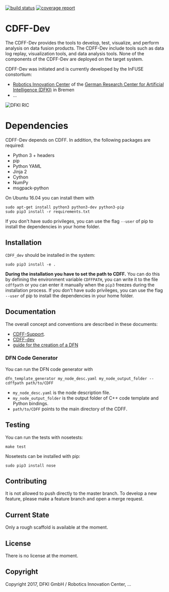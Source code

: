 [![build status](
https://gitlab.spaceapplications.com/InFuse/CDFF_dev/badges/master/build.svg)](
https://gitlab.spaceapplications.com/InFuse/CDFF_dev)
[![coverage report](
https://gitlab.spaceapplications.com/InFuse/CDFF_dev/badges/master/coverage.svg)](
https://gitlab.spaceapplications.com/InFuse/CDFF_dev)

# CDFF-Dev

The CDFF-Dev provides the tools to develop, test, visualize, and perform
analysis on data fusion products. The CDFF-Dev include tools such as data
log replay, visualization tools, and data analysis tools. None of the
components of the CDFF-Dev are deployed on the target system.

CDFF-Dev was initiated and is currently developed by the InFUSE constortium:
* [Robotics Innovation Center](http://robotik.dfki-bremen.de/en/startpage.html)
  of the [German Research Center for Artificial Intelligence (DFKI)](http://www.dfki.de)
  in Bremen
* ...

![DFKI RIC](https://www.dfki.de/web/presse/bildmaterial/dfki-logo-e-schrift.jpg)

# Dependencies

CDFF-Dev depends on CDFF. In addition, the following packages are required:

* Python 3 + headers
* pip
* Python YAML
* Jinja 2
* Cython
* NumPy
* msgpack-python

On Ubuntu 16.04 you can install them with

    sudo apt-get install python3 python3-dev python3-pip
    sudo pip3 install -r requirements.txt

If you don't have sudo privileges, you can use the flag `--user` of pip
to install the dependencies in your home folder.

## Installation

`CDFF_dev` should be installed in the system:

    sudo pip3 install -e .

**During the installation you have to set the path to CDFF.** You can
do this by defining the environment variable `CDFFPATH`, you can write
it to the file `cdffpath` or you can enter it manually when the `pip3`
freezes during the installation process.
If you don't have sudo privileges, you can use the flag `--user` of pip
to install the dependencies in your home folder. 

## Documentation

The overall concept and conventions are described in these documents:

* [CDFF-Support](https://docs.google.com/document/d/1BzKnNrRw6yIFllrITiEGZXD8awtsmvNslqRuB4j29mw/edit#heading=h.lsr1bgv0ntf5).
* [CDFF-dev](https://docs.google.com/document/d/1yz_w7Eut6Rtg0d4I6R4mze2G8Oip4agyqrTDlKVgC6g/edit#heading=h.1xul7efma9uy)
* [guide for the creation of a DFN](https://docs.google.com/document/d/1hFTRKgJNN3n_brT3aajMA03AR_jQ2eCo-ZM33ggY5cE/edit?disco=AAAABnQb9DE&ts=5a841a86)

### DFN Code Generator

You can run the DFN code generator with

    dfn_template_generator my_node_desc.yaml my_node_output_folder --cdffpath path/to/CDFF

* `my_node_desc.yaml` is the node description file.
* `my_node_output_folder` is the output folder of C++ code template and
  Python bindings.
* `path/to/CDFF` points to the main directory of the CDFF.

## Testing

You can run the tests with nosetests:

    make test

Nosetests can be installed with pip:

    sudo pip3 install nose

## Contributing

It is not allowed to push directly to the master branch. To develop a new
feature, please make a feature branch and open a merge request.

## Current State

Only a rough scaffold is available at the moment.

## License

There is no license at the moment.

## Copyright

Copyright 2017, DFKI GmbH / Robotics Innovation Center, ...
